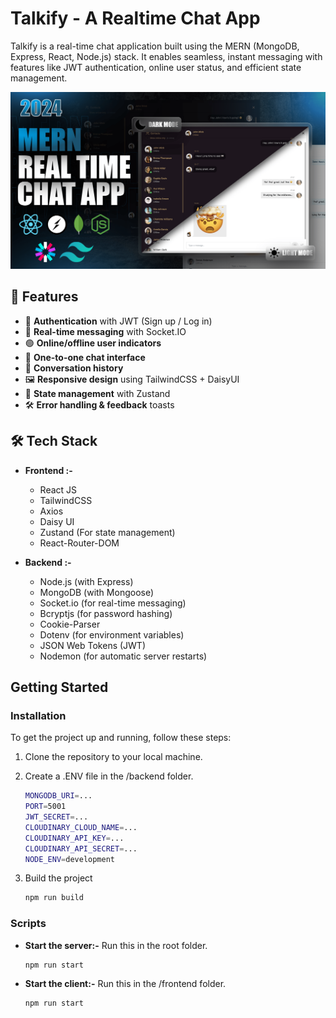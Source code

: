 # Talkify - A Realtime Chat App

Talkify is a real-time chat application built using the MERN (MongoDB, Express, React, Node.js) stack. It enables seamless, instant messaging with features like JWT authentication, online user status, and efficient state management.

![Talkify Preview](https://github.com/subratgupta2704/Talkify/blob/main/frontend/public/Readme%20File.png)

## 🚀 Features

- 🔐 **Authentication** with JWT (Sign up / Log in)
- 📡 **Real-time messaging** with Socket.IO
- 🟢 **Online/offline user indicators**
- 💬 **One-to-one chat interface**
- 🧾 **Conversation history**
- 🖼️ **Responsive design** using TailwindCSS + DaisyUI
- 🧠 **State management** with Zustand
- 🛠️ **Error handling & feedback** toasts
  
## 🛠️ Tech Stack

- **Frontend :-**
  - React JS
  - TailwindCSS
  - Axios
  - Daisy UI
  - Zustand (For state management)
  - React-Router-DOM

- **Backend :-**
  - Node.js (with Express)
  - MongoDB (with Mongoose)
  - Socket.io (for real-time messaging)
  - Bcryptjs (for password hashing)
  - Cookie-Parser
  - Dotenv (for environment variables)
  - JSON Web Tokens (JWT)
  - Nodemon (for automatic server restarts)

## Getting Started

### Installation

To get the project up and running, follow these steps:

1. Clone the repository to your local machine.
  
2. Create a .ENV file in the /backend folder.

   ```bash
   MONGODB_URI=...
   PORT=5001
   JWT_SECRET=...
   CLOUDINARY_CLOUD_NAME=...
   CLOUDINARY_API_KEY=...
   CLOUDINARY_API_SECRET=...
   NODE_ENV=development
   ```

3. Build the project 

   ```bash
   npm run build
   ```

### Scripts

- **Start the server:-**
Run this in the root folder.
  ```bash
  npm run start
  ```

- **Start the client:-**
Run this in the /frontend folder.
  ```bash
  npm run start
  ```
